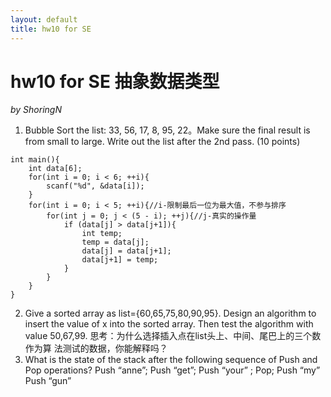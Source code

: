 ```yaml
---
layout: default
title: hw10 for SE
---
```

# hw10 for SE 抽象数据类型
_by ShoringN_

1. Bubble Sort the list: 33, 56, 17, 8, 95, 22。Make sure the final result is
from small to large.
Write out the list after the 2nd pass. (10 points)
```
int main(){
    int data[6];
    for(int i = 0; i < 6; ++i){
        scanf("%d", &data[i]);
    }
    for(int i = 0; i < 5; ++i){//i-限制最后一位为最大值，不参与排序 
		for(int j = 0; j < (5 - i); ++j){//j-真实的操作量 
			if (data[j] > data[j+1]){
			    int temp; 
		        temp = data[j];
			    data[j] = data[j+1];
		        data[j+1] = temp;
		    }
		}
	}
}

```

2. Give a sorted array as list={60,65,75,80,90,95}. Design an algorithm to
insert the value of x into the sorted array. Then test the algorithm with
value 50,67,99.
思考：为什么选择插入点在list头上、中间、尾巴上的三个数作为算
法测试的数据，你能解释吗？
3. What is the state of the stack after the following sequence of Push and
Pop operations?
Push “anne”; Push “get”; Push “your” ; Pop; Push “my” Push “gun” 